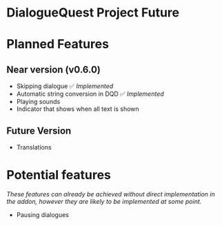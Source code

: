 # DialogueQuest Project Future

# Planned Features

## Near version (v0.6.0)

- Skipping dialogue ✅ *Implemented*
- Automatic string conversion in DQD ✅ *Implemented*
- Playing sounds
- Indicator that shows when all text is shown

## Future Version

- Translations

# Potential features

*These features can already be achieved without direct implementation in the addon, however they are likely to be implemented at some point.*

- Pausing dialogues



